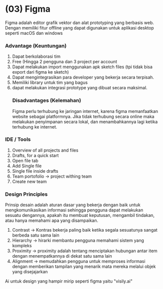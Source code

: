 # (03) Figma

<p>Figma adalah editor grafik vektor dan alat prototyping yang berbasis web. Dengan memiliki fitur offline yang dapat digunakan untuk aplikasi desktop seperti macOS dan windows</p>

### Advantage (Keuntungan)
<ol>
  <li>Dapat berkolaborasi tim</li>
  <li>Free (Hingga 2 pengguna dan 3 project per account</li>
  <li>Dapat melakukan import menggunakan apk sketch files (tpi tidak bisa export dari figma ke sketch)</li>
  <li>Dapat mengintegrasikan para developer yang bekerja secara terpisah.</li>
  <li>Memiliki library untuk tim yang bagus </li>
  <li>dapat melakukan integrasi prototype yang dibuat secara maksimal.</li>

### Disadvantages (Kelemahan)
<p>Figma perlu terhubung ke jaringan internet, karena figma memanfaatkan website sebagai platformnya. Jika tidak terhubung secara online maka melakukan penyimpanan secara lokal, dan menambahkannya lagi ketika terhubung ke internet.</p>
</ol>

### IDE / Tools
<ol>
  <li>Overview of all projects and files</li>
  <li>Drafts, for a quick start</li>
  <li>Open file tab</li>
  <li>Add Single file</li>
  <li>Single file inside drafts</li>
  <li>Team portofolio -> project withing team</li>
  <li>Create new team</li>
</ol>

### Design Principles
<p>Prinsip desain adalah aturan dasar yang bekerja dengan baik untuk mengkomunikasikan informasi sehingga pengguna dapat melakukan sesuatu dengannya, apakah itu membuat keputusan, mengambil tindakan, atau hanya memahami apa yang disampaikan.</p>

<ol>
  <li>Contrast -> Kontras bekerja paling baik ketika segala sesuatunya sangat berbeda satu sama lain</li>
  <li>Hierarchy -> hirarki membantu pengguna memahami sistem yang kompleks</li>
  <li>Proximity -> proximity adalah tentang menciptakan hubungan antar item dengan menempatkannya di dekat satu sama lain </li>
  <li>Alignment -> memudahkan pengguna untuk memproses informasi dengan memberikan tampilan yang menarik mata mereka melalui objek yang disejajarkan </li>
</ol>

<p>Ai untuk design yang hampir mirip seperti figma yaitu "visily.ai"</p>
